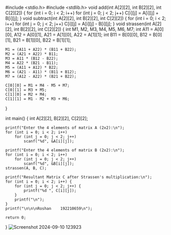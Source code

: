 
#include <stdio.h>
#include <stdlib.h>
void add(int A[2][2], int B[2][2], int C[2][2]) {
    for (int i = 0; i < 2; i++)
        for (int j = 0; j < 2; j++)
            C[i][j] = A[i][j] + B[i][j];
}
void subtract(int A[2][2], int B[2][2], int C[2][2]) {
    for (int i = 0; i < 2; i++)
        for (int j = 0; j < 2; j++)
            C[i][j] = A[i][j] - B[i][j];
}
void strassen(int A[2][2], int B[2][2], int C[2][2]) {
    int M1, M2, M3, M4, M5, M6, M7;
    int A11 = A[0][0], A12 = A[0][1], A21 = A[1][0], A22 = A[1][1];
    int B11 = B[0][0], B12 = B[0][1], B21 = B[1][0], B22 = B[1][1];

    M1 = (A11 + A22) * (B11 + B22);
    M2 = (A21 + A22) * B11;
    M3 = A11 * (B12 - B22);
    M4 = A22 * (B21 - B11);
    M5 = (A11 + A12) * B22;
    M6 = (A21 - A11) * (B11 + B12);
    M7 = (A12 - A22) * (B21 + B22);

    C[0][0] = M1 + M4 - M5 + M7;
    C[0][1] = M3 + M5;
    C[1][0] = M2 + M4;
    C[1][1] = M1 - M2 + M3 + M6;
}

int main() {
    int A[2][2], B[2][2], C[2][2];

    printf("Enter the 4 elements of matrix A (2x2):\n");
    for (int i = 0; i < 2; i++)
        for (int j = 0; j < 2; j++)
            scanf("%d", &A[i][j]);

    printf("Enter the 4 elements of matrix B (2x2):\n");
    for (int i = 0; i < 2; i++)
        for (int j = 0; j < 2; j++)
            scanf("%d", &B[i][j]);
    strassen(A, B, C);

    printf("Resultant Matrix C after Strassen's multiplication:\n");
    for (int i = 0; i < 2; i++) {
        for (int j = 0; j < 2; j++) {
            printf("%d ", C[i][j]);
        }
        printf("\n");
    }
    printf("\n\n\nRoshan    192210659\n");

    return 0;
}
![Screenshot 2024-09-10 123923](https://github.com/user-attachments/assets/79e2ba2d-a4dc-4759-a8ee-01a8be92d351)
